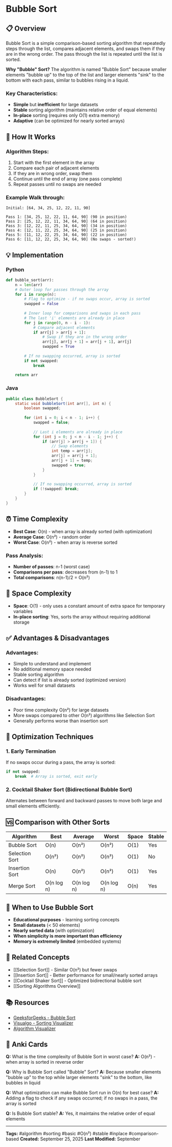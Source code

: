 # Bubble Sort

## 📋 Overview
Bubble Sort is a simple comparison-based sorting algorithm that repeatedly steps through the list, compares adjacent elements, and swaps them if they are in the wrong order. The pass through the list is repeated until the list is sorted.

**Why "Bubble" Sort?** 
The algorithm is named "Bubble Sort" because smaller elements "bubble up" to the top of the list and larger elements "sink" to the bottom with each pass, similar to bubbles rising in a liquid.

### Key Characteristics:
- **Simple** but **inefficient** for large datasets
- **Stable** sorting algorithm (maintains relative order of equal elements)
- **In-place** sorting (requires only O(1) extra memory)
- **Adaptive** (can be optimized for nearly sorted arrays)

## 🔄 How It Works

### Algorithm Steps:
1. Start with the first element in the array
2. Compare each pair of adjacent elements
3. If they are in wrong order, swap them
4. Continue until the end of array (one pass complete)
5. Repeat passes until no swaps are needed

### Example Walk through:
```
Initial: [64, 34, 25, 12, 22, 11, 90]

Pass 1: [34, 25, 12, 22, 11, 64, 90] (90 in position)
Pass 2: [25, 12, 22, 11, 34, 64, 90] (64 in position)  
Pass 3: [12, 22, 11, 25, 34, 64, 90] (34 in position)
Pass 4: [12, 11, 22, 25, 34, 64, 90] (25 in position)
Pass 5: [11, 12, 22, 25, 34, 64, 90] (22 in position)
Pass 6: [11, 12, 22, 25, 34, 64, 90] (No swaps - sorted!)
```

## 💡 Implementation

### Python
```python
def bubble_sort(arr):
    n = len(arr)
    # Outer loop for passes through the array
    for i in range(n):
        # Flag to optimize - if no swaps occur, array is sorted
        swapped = False
        
        # Inner loop for comparisons and swaps in each pass
        # The last 'i' elements are already in place
        for j in range(0, n - i - 1):
            # Compare adjacent elements
            if arr[j] > arr[j + 1]:
                # Swap if they are in the wrong order
                arr[j], arr[j + 1] = arr[j + 1], arr[j]
                swapped = True
        
        # If no swapping occurred, array is sorted
        if not swapped:
            break
            
    return arr
```

### Java
```java
public class BubbleSort {
    static void bubbleSort(int arr[], int n) {
        boolean swapped;
        
        for (int i = 0; i < n - 1; i++) {
            swapped = false;
            
            // Last i elements are already in place
            for (int j = 0; j < n - i - 1; j++) {
                if (arr[j] > arr[j + 1]) {
                    // Swap elements
                    int temp = arr[j];
                    arr[j] = arr[j + 1];
                    arr[j + 1] = temp;
                    swapped = true;
                }
            }
            
            // If no swapping occurred, array is sorted
            if (!swapped) break;
        }
    }
}
```

## ⏰ Time Complexity
- **Best Case**: O(n) - when array is already sorted (with optimization)
- **Average Case**: O(n²) - random order
- **Worst Case**: O(n²) - when array is reverse sorted

### Pass Analysis:
- **Number of passes**: n-1 (worst case)
- **Comparisons per pass**: decreases from (n-1) to 1
- **Total comparisons**: n(n-1)/2 = O(n²)

## 💾 Space Complexity
- **Space**: O(1) - only uses a constant amount of extra space for temporary variables
- **In-place sorting**: Yes, sorts the array without requiring additional storage

## ✅ Advantages & Disadvantages

### Advantages:
- Simple to understand and implement
- No additional memory space needed
- Stable sorting algorithm
- Can detect if list is already sorted (optimized version)
- Works well for small datasets

### Disadvantages:
- Poor time complexity O(n²) for large datasets
- More swaps compared to other O(n²) algorithms like Selection Sort
- Generally performs worse than insertion sort

## 🔄 Optimization Techniques

### 1. Early Termination
If no swaps occur during a pass, the array is sorted:
```python
if not swapped:
    break  # Array is sorted, exit early
```

### 2. Cocktail Shaker Sort (Bidirectional Bubble Sort)
Alternates between forward and backward passes to move both large and small elements efficiently.

## 🆚 Comparison with Other Sorts

| Algorithm | Best | Average | Worst | Space | Stable |
|-----------|------|---------|-------|-------|--------|
| Bubble Sort | O(n) | O(n²) | O(n²) | O(1) | Yes |
| Selection Sort | O(n²) | O(n²) | O(n²) | O(1) | No |
| Insertion Sort | O(n) | O(n²) | O(n²) | O(1) | Yes |
| Merge Sort | O(n log n) | O(n log n) | O(n log n) | O(n) | Yes |

## 🎯 When to Use Bubble Sort
- **Educational purposes** - learning sorting concepts
- **Small datasets** (< 50 elements)
- **Nearly sorted data** (with optimization)
- **When simplicity is more important than efficiency**
- **Memory is extremely limited** (embedded systems)

## 🔗 Related Concepts
- [[Selection Sort]] - Similar O(n²) but fewer swaps
- [[Insertion Sort]] - Better performance for small/nearly sorted arrays
- [[Cocktail Shaker Sort]] - Optimized bidirectional bubble sort
- [[Sorting Algorithms Overview]]

## 📚 Resources
- [GeeksforGeeks - Bubble Sort](https://www.geeksforgeeks.org/bubble-sort/)
- [Visualgo - Sorting Visualizer](https://visualgo.net/en/sorting)
- [Algorithm Visualizer](https://algorithm-visualizer.org/)

## 🎴 Anki Cards

**Q:** What is the time complexity of Bubble Sort in worst case?
**A:** O(n²) - when array is sorted in reverse order

**Q:** Why is Bubble Sort called "Bubble" Sort?
**A:** Because smaller elements "bubble up" to the top while larger elements "sink" to the bottom, like bubbles in liquid

**Q:** What optimization can make Bubble Sort run in O(n) for best case?
**A:** Adding a flag to check if any swaps occurred; if no swaps in a pass, the array is sorted

**Q:** Is Bubble Sort stable?
**A:** Yes, it maintains the relative order of equal elements

---
**Tags:** #algorithm #sorting #basic #O(n²) #stable #inplace #comparison-based
**Created:** September 25, 2025
**Last Modified:** September
